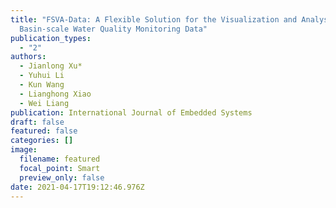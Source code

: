 ```yaml
---
title: "FSVA-Data: A Flexible Solution for the Visualization and Analysis of
  Basin-scale Water Quality Monitoring Data"
publication_types:
  - "2"
authors:
  - Jianlong Xu*
  - Yuhui Li
  - Kun Wang
  - Lianghong Xiao
  - Wei Liang
publication: International Journal of Embedded Systems
draft: false
featured: false
categories: []
image:
  filename: featured
  focal_point: Smart
  preview_only: false
date: 2021-04-17T19:12:46.976Z
---
```

